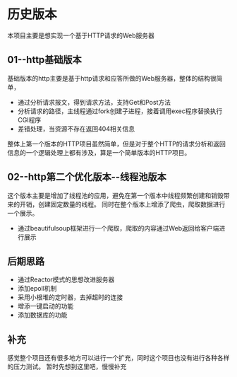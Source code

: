 # 历史版本
本项目主要是想实现一个基于HTTP请求的Web服务器
## 01--http基础版本
基础版本的http主要是基于http请求和应答所做的Web服务器，整体的结构很简单，
- 通过分析请求报文，得到请求方法，支持Get和Post方法
- 分析请求的路径，主线程通过fork创建子进程，接着调用exec程序替换执行CGI程序
- 差错处理，当资源不存在返回404相关信息

整体上第一个版本的HTTP项目虽然简单，但是对于整个HTTP的请求分析和返回信息的一个逻辑处理上都有涉及，算是一个简单版本的HTTP项目。
## 02--http第二个优化版本--线程池版本  
这个版本主要是增加了线程池的应用，避免在第一个版本中线程频繁创建和销毁带来的开销，创建固定数量的线程。
同时在整个版本上增添了爬虫，爬取数据进行一个展示。
- 通过beautifulsoup框架进行一个爬取，爬取的内容通过Web返回给客户端进行展示

## 后期思路
- 通过Reactor模式的思想改进服务器
- 添加epoll机制
- 采用小根堆的定时器，去掉超时的连接
- 增添一键启动的功能
- 添加数据库的功能

## 补充
感觉整个项目还有很多地方可以进行一个扩充，同时这个项目也没有进行各种各样的压力测试。
暂时先想到这里吧，慢慢补充
